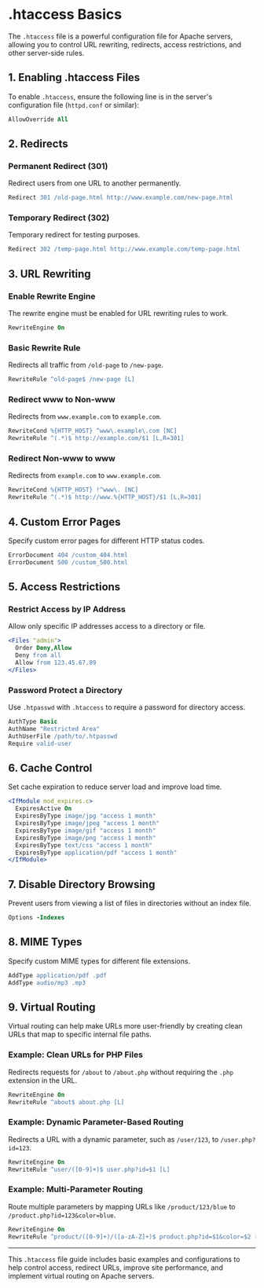 
# .htaccess Basics

The `.htaccess` file is a powerful configuration file for Apache servers, allowing you to control URL rewriting, redirects, access restrictions, and other server-side rules.

## 1. Enabling .htaccess Files

To enable `.htaccess`, ensure the following line is in the server's configuration file (`httpd.conf` or similar):
```apache
AllowOverride All
```

## 2. Redirects

### Permanent Redirect (301)
Redirect users from one URL to another permanently.
```apache
Redirect 301 /old-page.html http://www.example.com/new-page.html
```

### Temporary Redirect (302)
Temporary redirect for testing purposes.
```apache
Redirect 302 /temp-page.html http://www.example.com/temp-page.html
```

## 3. URL Rewriting

### Enable Rewrite Engine
The rewrite engine must be enabled for URL rewriting rules to work.
```apache
RewriteEngine On
```

### Basic Rewrite Rule
Redirects all traffic from `/old-page` to `/new-page`.
```apache
RewriteRule ^old-page$ /new-page [L]
```

### Redirect www to Non-www
Redirects from `www.example.com` to `example.com`.
```apache
RewriteCond %{HTTP_HOST} ^www\.example\.com [NC]
RewriteRule ^(.*)$ http://example.com/$1 [L,R=301]
```

### Redirect Non-www to www
Redirects from `example.com` to `www.example.com`.
```apache
RewriteCond %{HTTP_HOST} !^www\. [NC]
RewriteRule ^(.*)$ http://www.%{HTTP_HOST}/$1 [L,R=301]
```

## 4. Custom Error Pages

Specify custom error pages for different HTTP status codes.
```apache
ErrorDocument 404 /custom_404.html
ErrorDocument 500 /custom_500.html
```

## 5. Access Restrictions

### Restrict Access by IP Address
Allow only specific IP addresses access to a directory or file.
```apache
<Files "admin">
  Order Deny,Allow
  Deny from all
  Allow from 123.45.67.89
</Files>
```

### Password Protect a Directory
Use `.htpasswd` with `.htaccess` to require a password for directory access.
```apache
AuthType Basic
AuthName "Restricted Area"
AuthUserFile /path/to/.htpasswd
Require valid-user
```

## 6. Cache Control

Set cache expiration to reduce server load and improve load time.
```apache
<IfModule mod_expires.c>
  ExpiresActive On
  ExpiresByType image/jpg "access 1 month"
  ExpiresByType image/jpeg "access 1 month"
  ExpiresByType image/gif "access 1 month"
  ExpiresByType image/png "access 1 month"
  ExpiresByType text/css "access 1 month"
  ExpiresByType application/pdf "access 1 month"
</IfModule>
```

## 7. Disable Directory Browsing

Prevent users from viewing a list of files in directories without an index file.
```apache
Options -Indexes
```

## 8. MIME Types

Specify custom MIME types for different file extensions.
```apache
AddType application/pdf .pdf
AddType audio/mp3 .mp3
```

## 9. Virtual Routing

Virtual routing can help make URLs more user-friendly by creating clean URLs that map to specific internal file paths.

### Example: Clean URLs for PHP Files
Redirects requests for `/about` to `/about.php` without requiring the `.php` extension in the URL.
```apache
RewriteEngine On
RewriteRule ^about$ about.php [L]
```

### Example: Dynamic Parameter-Based Routing
Redirects a URL with a dynamic parameter, such as `/user/123`, to `/user.php?id=123`.
```apache
RewriteEngine On
RewriteRule ^user/([0-9]+)$ user.php?id=$1 [L]
```

### Example: Multi-Parameter Routing
Route multiple parameters by mapping URLs like `/product/123/blue` to `/product.php?id=123&color=blue`.
```apache
RewriteEngine On
RewriteRule ^product/([0-9]+)/([a-zA-Z]+)$ product.php?id=$1&color=$2 [L]
```

---

This `.htaccess` file guide includes basic examples and configurations to help control access, redirect URLs, improve site performance, and implement virtual routing on Apache servers.
